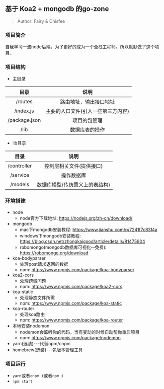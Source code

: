 ## 基于 Koa2 + mongodb 的go-zone

> Author: Fairy & Chisfee

### 项目简介

自我学习一波node后端，为了更好的成为一个全栈工程师。所以默默做了这个项目。

### 项目结构

+ 主目录

目录 | 说明
 :-: | :-:
/routes|路由地址，输出接口地址
/index.js|主要的入口文件(引入一些第三方内容)
/package.json|项目的包管理
/lib|数据库表的操作

+ lib目录

目录 | 说明
 :-: | :-:
/controller|控制层相关文件(提供接口)
/service|操作数据库
/models|数据库模型(传统意义上的表结构) 

### 环境搭建

 + node
   + node官方下载地址: https://nodejs.org/zh-cn/download/
 + mongodb
   + mac下mongodb安装教程: https://www.jianshu.com/p/7241f7c83f4a
   + windows下mongodb安装教程: https://blog.csdn.net/zhongkaigood/article/details/81475904
   + robomongo(mongodb数据库可视化--免费): https://robomongo.org/download
 + koa-bodyparser
   + 处理post请求返回的数据
   + npm: https://www.npmjs.com/package/koa-bodyparser
 + koa2-cors
   + 处理跨域问题
   + npm: https://www.npmjs.com/package/koa2-cors
 + koa-static
   + 处理静态文件所需
   + npm: https://www.npmjs.com/package/koa-static
 + koa-router
   + 处理koa路由
   + npm: https://www.npmjs.com/package/koa-router
 + 本地安装nodemon
   + nodemon会监听你的代码，当有变动的时候自动帮你重启项目
   + npm: https://www.npmjs.com/package/nodemon
 + yarn(选装)---代替npm/cnpm
 + homebrew(选装)---包版本管理工具

### 项目运行 

+ `yarn`或者`cnpm i`或者`npm i`
+ `npm start`